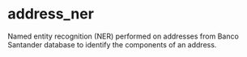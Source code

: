 # address_ner
Named entity recognition (NER) performed on addresses from Banco Santander database to identify the components of an address.
